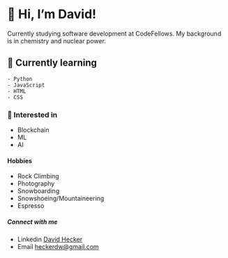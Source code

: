 # 👋  Hi, I’m David!

Currently studying software development at CodeFellows. 
My background is in chemistry and nuclear power.

## 🌱  Currently learning

    - Python
    - JavaScript
    - HTML
    - CSS
    
### 📝 Interested in

- Blockchain
- ML
- AI

#### Hobbies 

- Rock Climbing
- Photography
- Snowboarding
- Snowshoeing/Mountaineering
- Espresso

##### Connect with me

- Linkedin [David Hecker](https://www.linkedin.com/in/david-hecker/)
- Email heckerdw@gmail.com


<!---
heckerdavid/heckerdavid is a ✨ special ✨ repository because its `README.md` (this file) appears on your GitHub profile.
You can click the Preview link to take a look at your changes.
--->
